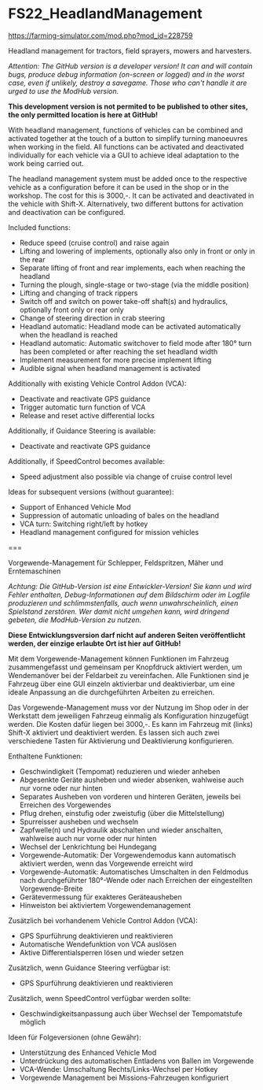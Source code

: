 # FS22_HeadlandManagement
https://farming-simulator.com/mod.php?mod_id=228759

Headland management for tractors, field sprayers, mowers and harvesters.

*Attention: The GitHub version is a developer version! It can and will contain bugs, produce debug information (on-screen or logged) and in the worst case, even if unlikely, destroy a savegame.*
*Those who can't handle it are urged to use the ModHub version.*

**This development version is not permited to be published to other sites, the only permitted location is here at GitHub!**

With headland management, functions of vehicles can be combined and activated together at the touch of a button to simplify turning manoeuvres when working in the field. All functions can be activated and deactivated individually for each vehicle via a GUI to achieve ideal adaptation to the work being carried out.

The headland management system must be added once to the respective vehicle as a configuration before it can be used in the shop or in the workshop. The cost for this is 3000,-.
It can be activated and deactivated in the vehicle with Shift-X. Alternatively, two different buttons for activation and deactivation can be configured.

Included functions:
- Reduce speed (cruise control) and raise again
- Lifting and lowering of implements, optionally also only in front or only in the rear
- Separate lifting of front and rear implements, each when reaching the headland
- Turning the plough, single-stage or two-stage (via the middle position)
- Lifting and changing of track rippers
- Switch off and switch on power take-off shaft(s) and hydraulics, optionally front only or rear only
- Change of steering direction in crab steering
- Headland automatic: Headland mode can be activated automatically when the headland is reached
- Headland automatic: Automatic switchover to field mode after 180° turn has been completed or after reaching the set headland width
- Implement measurement for more precise implement lifting 
- Audible signal when headland management is activated

Additionally with existing Vehicle Control Addon (VCA):
- Deactivate and reactivate GPS guidance
- Trigger automatic turn function of VCA
- Release and reset active differential locks

Additionally, if Guidance Steering is available:
- Deactivate and reactivate GPS guidance

Additionally, if SpeedControl becomes available:
- Speed adjustment also possible via change of cruise control level

Ideas for subsequent versions (without guarantee):
- Support of Enhanced Vehicle Mod
- Suppression of automatic unloading of bales on the headland
- VCA turn: Switching right/left by hotkey 
- Headland management configured for mission vehicles

===

Vorgewende-Management für Schlepper, Feldspritzen, Mäher und Erntemaschinen

*Achtung: Die GitHub-Version ist eine Entwickler-Version! Sie kann und wird Fehler enthalten, Debug-Informationen auf dem Bildschirm oder im Logfile produzieren und schlimmstenfalls, auch wenn unwahrscheinlich, einen Spielstand zerstören.*
*Wer damit nicht umgehen kann, wird dringend gebeten, die ModHub-Version zu nutzen.*

**Diese Entwicklungsversion darf nicht auf anderen Seiten veröffentlicht werden, der einzige erlaubte Ort ist hier auf GitHub!**

Mit dem Vorgewende-Management können Funktionen im Fahrzeug zusammengefasst und gemeinsam per Knopfdruck aktiviert werden, um Wendemanöver bei der Feldarbeit zu vereinfachen. Alle Funktionen sind je Fahrzeug über eine GUI einzeln aktivierbar und deaktivierbar, um eine ideale Anpassung an die durchgeführten Arbeiten zu erreichen.

Das Vorgewende-Management muss vor der Nutzung im Shop oder in der Werkstatt dem jeweiligen Fahrzeug einmalig als Konfiguration hinzugefügt werden. Die Kosten dafür liegen bei 3000,-. Es kann im Fahrzeug mit (links) Shift-X aktiviert und deaktiviert werden. Es lassen sich auch zwei verschiedene Tasten für Aktivierung und Deaktivierung konfigurieren.

Enthaltene Funktionen:
- Geschwindigkeit (Tempomat) reduzieren und wieder anheben
- Abgesenkte Geräte ausheben und wieder absenken, wahlweise auch nur vorne oder nur hinten
- Separates Ausheben von vorderen und hinteren Geräten, jeweils bei Erreichen des Vorgewendes
- Pflug drehen, einstufig oder zweistufig (über die Mittelstellung)
- Spurreisser ausheben und wechseln
- Zapfwelle(n) und Hydraulik abschalten und wieder anschalten, wahlweise auch nur vorne oder nur hinten
- Wechsel der Lenkrichtung bei Hundegang
- Vorgewende-Automatik: Der Vorgewendemodus kann automatisch aktiviert werden, wenn das Vorgewende erreicht wird
- Vorgewende-Automatik: Automatisches Umschalten in den Feldmodus nach durchgeführter 180°-Wende oder nach Erreichen der eingestellten Vorgewende-Breite
- Gerätevermessung für exakteres Geräteausheben 
- Hinweiston bei aktiviertem Vorgewendemanagement

Zusätzlich bei vorhandenem Vehicle Control Addon (VCA):
- GPS Spurführung deaktivieren und reaktivieren
- Automatische Wendefunktion von VCA auslösen
- Aktive Differentialsperren lösen und wieder setzen

Zusätzlich, wenn Guidance Steering verfügbar ist:
- GPS Spurführung deaktivieren und reaktivieren

Zusätzlich, wenn SpeedControl verfügbar werden sollte:
- Geschwindigkeitsanpassung auch über Wechsel der Tempomatstufe möglich

Ideen für Folgeversionen (ohne Gewähr):
- Unterstützung des Enhanced Vehicle Mod
- Unterdrückung des automatischen Entladens von Ballen im Vorgewende
- VCA-Wende: Umschaltung Rechts/Links-Wechsel per Hotkey 
- Vorgewende Management bei Missions-Fahrzeugen konfiguriert
